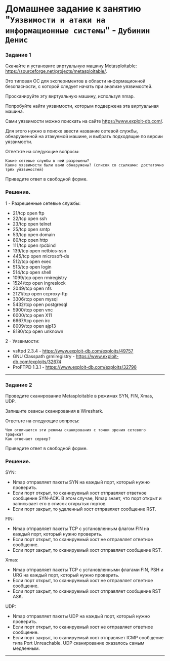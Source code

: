 # Домашнее задание к занятию "`Уязвимости и атаки на информационные системы`" - `Дубинин Денис`



### Задание 1
Скачайте и установите виртуальную машину Metasploitable: https://sourceforge.net/projects/metasploitable/.

Это типовая ОС для экспериментов в области информационной безопасности, с которой следует начать при анализе уязвимостей.

Просканируйте эту виртуальную машину, используя nmap.

Попробуйте найти уязвимости, которым подвержена эта виртуальная машина.

Сами уязвимости можно поискать на сайте https://www.exploit-db.com/.

Для этого нужно в поиске ввести название сетевой службы, обнаруженной на атакуемой машине, и выбрать подходящие по версии уязвимости.

Ответьте на следующие вопросы:

    Какие сетевые службы в ней разрешены?
    Какие уязвимости были вами обнаружены? (список со ссылками: достаточно трёх уязвимостей)

Приведите ответ в свободной форме.

### Решение.

1 - Разрешенные сетевые службы:
- 21/tcp   open  ftp
- 22/tcp   open  ssh
- 23/tcp   open  telnet
- 25/tcp   open  smtp
- 53/tcp   open  domain
- 80/tcp   open  http
- 111/tcp  open  rpcbind
- 139/tcp  open  netbios-ssn
- 445/tcp  open  microsoft-ds
- 512/tcp  open  exec
- 513/tcp  open  login
- 514/tcp  open  shell
- 1099/tcp open  rmiregistry
- 1524/tcp open  ingreslock
- 2049/tcp open  nfs
- 2121/tcp open  ccproxy-ftp
- 3306/tcp open  mysql
- 5432/tcp open  postgresql
- 5900/tcp open  vnc
- 6000/tcp open  X11
- 6667/tcp open  irc
- 8009/tcp open  ajp13
- 8180/tcp open  unknown

2 - Уязвимости:
- vsftpd 2.3.4 - https://www.exploit-db.com/exploits/49757
- GNU Classpath grmiregistry - https://www.exploit-db.com/exploits/32674
- ProFTPD 1.3.1 - https://www.exploit-db.com/exploits/32798


---

### Задание 2
Проведите сканирование Metasploitable в режимах SYN, FIN, Xmas, UDP.

Запишите сеансы сканирования в Wireshark.

Ответьте на следующие вопросы:

    Чем отличаются эти режимы сканирования с точки зрения сетевого трафика?
    Как отвечает сервер?

Приведите ответ в свободной форме.


### Решение.

SYN: 
- Nmap отправляет пакеты SYN на каждый порт, который нужно проверить. 
- Если порт открыт, то сканируемый хост отправляет ответное сообщение SYN-ACK. В этом случае, Nmap знает, что порт открыт и записывает его в список открытых портов. 
- Если порт закрыт, то удаленный хост отправляет сообщение RST.

FIN:
- Nmap отправляет пакеты TCP с установленным флагом FIN на каждый порт, который нужно проверить. 
- Если порт открыт, то сканируемый хост не отправляет ответное сообщение. 
- Если порт закрыт, то сканируемый хост отправляет сообщение RST.

Xmas:
- Nmap отправляет пакеты TCP с установленными флагами FIN, PSH и URG на каждый порт, который нужно проверить. 
- Если порт открыт, то сканируемый хост не отправляет ответное сообщение. 
- Если порт закрыт, то сканируемый хост отправляет сообщение RST ASK.

UDP:
- Nmap отправляет пакеты UDP на каждый порт, который нужно проверить. 
- Если порт открыт, то сканируемый хост не отправляет ответное сообщение. 
- Если порт закрыт, то сканируемый хост отправляет ICMP сообщение типа Port Unreachable. 
UDP сканирование оказалось самым медленным.

---






